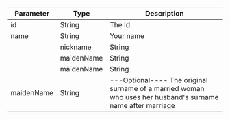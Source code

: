 | Parameter | Type | Description |
| --- | --- | --- |
| id | String | The Id |
| name | String | Your name|
        | nickname  | String | **Optional** a familiar or humorous name given to a person|
       | maidenName | String | **Optional**The original surname of a married woman who uses her husband's surname name after marriage|
    | maidenName | String | <b>Optional</b> The original surname of a married woman who uses her husband's surname name after marriage|
| maidenName | String | ---Optional---- The original surname of a married woman who uses her husband's surname name after marriage|
